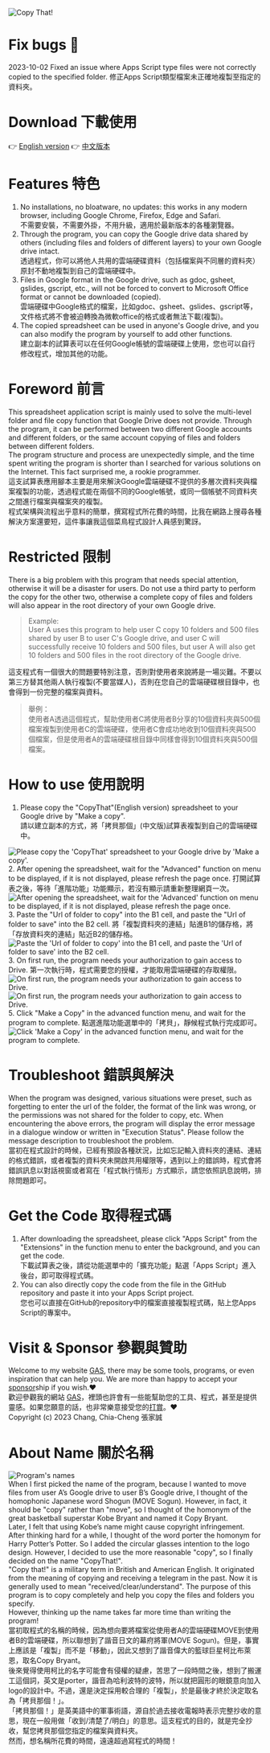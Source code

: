 ![Copy That!](https://www.php-pie.net/images/CopyThat.png "Copy That!")
# Fix bugs 🐛
2023-10-02 Fixed an issue where Apps Script type files were not correctly copied to the specified folder. 修正Apps Script類型檔案未正確地複製至指定的資料夾。
# Download 下載使用
👉 [English version](https://docs.google.com/spreadsheets/d/1oWTF7TRUZlMzjav9LxExCMWfXQuLtIKh_PFhP3j8syE/copy) 👉 [中文版本](https://docs.google.com/spreadsheets/d/1Zn68t9-4FbS2dqQwphm-0xGUUFbKlIuUQ_jLFeHzcWM/copy)
# Features 特色
1. No installations, no bloatware, no updates: this works in any modern browser, including Google Chrome, Firefox, Edge and Safari.  
不需要安裝，不需要外掛，不用升級，適用於最新版本的各種瀏覽器。
2. Through the program, you can copy the Google drive data shared by others (including files and folders of different layers) to your own Google drive intact.  
透過程式，你可以將他人共用的雲端硬碟資料（包括檔案與不同層的資料夾）原封不動地複製到自己的雲端硬碟中。
3. Files in Google format in the Google drive, such as gdoc, gsheet, gslides, gscript, etc., will not be forced to convert to Microsoft Office format or cannot be downloaded (copied).  
雲端硬碟中Google格式的檔案，比如gdoc、gsheet、gslides、gscript等，文件格式將不會被迫轉換為微軟office的格式或者無法下載(複製)。
4. The copied spreadsheet can be used in anyone's Google drive, and you can also modify the program by yourself to add other functions.  
建立副本的試算表可以在任何Google帳號的雲端硬碟上使用，您也可以自行修改程式，增加其他的功能。
# Foreword 前言
This spreadsheet application script is mainly used to solve the multi-level folder and file copy function that Google Drive does not provide. Through the program, it can be performed between two different Google accounts and different folders, or the same account copying of files and folders between different folders.  
The program structure and process are unexpectedly simple, and the time spent writing the program is shorter than I searched for various solutions on the Internet. This fact surprised me, a rookie programmer.  
這支試算表應用腳本主要是用來解決Google雲端硬碟不提供的多層次資料夾與檔案複製的功能，透過程式能在兩個不同的Google帳號，或同一個帳號不同資料夾之間進行檔案與檔案夾的複製。  
程式架構與流程出乎意料的簡單，撰寫程式所花費的時間，比我在網路上搜尋各種解決方案還要短，這件事讓我這個菜鳥程式設計人員感到驚訝。
# Restricted 限制
There is a big problem with this program that needs special attention, otherwise it will be a disaster for users. Do not use a third party to perform the copy for the other two, otherwise a complete copy of files and folders will also appear in the root directory of your own Google drive.  
> Example:<br />User A uses this program to help user C copy 10 folders and 500 files shared by user B to user C's Google drive, and user C will successfully receive 10 folders and 500 files, but user A will also get 10 folders and 500 files in the root directory of the Google drive.  

這支程式有一個很大的問題要特別注意，否則對使用者來說將是一場災難。不要以第三方替其他兩人執行複製(不要當媒人)，否則在您自己的雲端硬碟根目錄中，也會得到一份完整的檔案與資料。
>舉例：<br />使用者A透過這個程式，幫助使用者C將使用者B分享的10個資料夾與500個檔案複製到使用者C的雲端硬碟，使用者C會成功地收到10個資料夾與500個檔案，但是使用者A的雲端硬碟根目錄中同樣會得到10個資料夾與500個檔案。
# How to use 使用說明
1. Please copy the "CopyThat"(English version) spreadsheet to your Google drive by "Make a copy".  
請以建立副本的方式，將「拷貝那個」(中文版)試算表複製到自己的雲端硬碟中。
<img src="https://www.php-pie.net/images/gas/copythat/copythat-001.gif" alt="Please copy the 'CopyThat' spreadsheet to your Google drive by 'Make a copy'." />
2. After opening the spreadsheet, wait for the "Advanced" function on menu to be displayed, if it is not displayed, please refresh the page once.  
打開試算表之後，等待「進階功能」功能顯示，若沒有顯示請重新整理網頁一次。
<img src="https://www.php-pie.net/images/gas/copythat/copythat-002.gif" alt="After opening the spreadsheet, wait for the 'Advanced' function on menu to be displayed, if it is not displayed, please refresh the page once." />
3. Paste the "Url of folder to copy" into the B1 cell, and paste the "Url of folder to save" into the B2 cell.  
將「複製資料夾的連結」貼進B1的儲存格，將「存放資料夾的連結」貼近B2的儲存格。
<img src="https://www.php-pie.net/images/gas/copythat/copythat-003.gif" alt="Paste the 'Url of folder to copy' into the B1 cell, and paste the 'Url of folder to save' into the B2 cell." />
3. On first run, the program needs your authorization to gain access to Drive.  
第一次執行時，程式需要您的授權，才能取用雲端硬碟的存取權限。
<img src="https://www.php-pie.net/images/gas/copythat/copythat-004.gif" alt="On first run, the program needs your authorization to gain access to Drive." />
<img src="https://www.php-pie.net/images/gas/copythat/copythat-004-1.gif" alt="On first run, the program needs your authorization to gain access to Drive." />
5. Click "Make a Copy" in the advanced function menu, and wait for the program to complete.  
點選進階功能選單中的「拷貝」，靜候程式執行完成即可。
<img src="https://www.php-pie.net/images/gas/copythat/copythat-005.gif" alt="Click 'Make a Copy' in the advanced function menu, and wait for the program to complete." />

# Troubleshoot 錯誤與解決
When the program was designed, various situations were preset, such as forgetting to enter the url of the folder, the format of the link was wrong, or the permissions was not shared for the folder to copy, etc. When encountering the above errors, the program will display the error message in a dialogue window or written in "Execution Status". Please follow the message description to troubleshoot the problem.  
當初在程式設計的時候，已經有預設各種狀況，比如忘記輸入資料夾的連結、連結的格式錯誤，或者複製的資料夾未開啟共用權限等，遇到以上的錯誤時，程式會將錯誤訊息以對話視窗或者寫在「程式執行情形」方式顯示，請您依照訊息說明，排除問題即可。
# Get the Code 取得程式碼
1. After downloading the spreadsheet, please click "Apps Script" from the "Extensions" in the function menu to enter the background, and you can get the code.  
下載試算表之後，請從功能選單中的「擴充功能」點選「Apps Script」進入後台，即可取得程式碼。
2. You can also directly copy the code from the file in the GitHub repository and paste it into your Apps Script project.  
您也可以直接在GitHub的repository中的檔案直接複製程式碼，貼上您Apps Script的專案中。
# Visit & Sponsor 參觀與贊助
Welcome to my website [GAS](https://script.google.com/a/macros/gms.hlgs.hlc.edu.tw/s/AKfycbzS29sVfv6vUKcXY8zhHl8XZKU52VfvjxzqeEQACrAufS7JiWOexlIYgyfgtCusAVJt/exec "GAS"), there may be some tools, programs, or even inspiration that can help you. We are more than happy to accept your [sponsor](https://p.ecpay.com.tw/36FF207 "sponsor")ship if you wish.❤️  
歡迎參觀我的網站 [GAS](https://script.google.com/a/macros/gms.hlgs.hlc.edu.tw/s/AKfycbzS29sVfv6vUKcXY8zhHl8XZKU52VfvjxzqeEQACrAufS7JiWOexlIYgyfgtCusAVJt/exec "GAS")，裡頭也許會有一些能幫助您的工具、程式，甚至是提供靈感。如果您願意的話，也非常樂意接受您的[打賞](https://p.ecpay.com.tw/36FF207 "打賞")。❤️  
Copyright (c) 2023 Chang, Chia-Cheng 張家誠
# About Name 關於名稱
![Program's names](https://www.php-pie.net/images/gas/copythat/programName.png "Program's names")  
When I first picked the name of the program, because I wanted to move files from user A’s Google drive to user B’s Google drive, I thought of the homophonic Japanese word Shogun (MOVE Sogun). However, in fact, it should be "copy" rather than "move", so I thought of the homonym of the great basketball superstar Kobe Bryant and named it Copy Bryant.  
Later, I felt that using Kobe’s name might cause copyright infringement. After thinking hard for a while, I thought of the word porter the homonym for Harry Potter’s Potter. So I added the circular glasses intention to the logo design. However, I decided to use the more reasonable "copy", so I finally decided on the name "CopyThat!".  
"Copy that!" is a military term in British and American English. It originated from the meaning of copying and receiving a telegram in the past. Now it is generally used to mean "received/clear/understand". The purpose of this program is to copy completely and help you copy the files and folders you specify.  
However, thinking up the name takes far more time than writing the program!  
當初取程式的名稱的時候，因為想向要將檔案從使用者A的雲端硬碟MOVE到使用者B的雲端硬碟，所以聯想到了諧音日文的幕府將軍(MOVE Sogun)。但是，事實上應該是「複製」而不是「移動」，因此又想到了諧音偉大的籃球巨星柯比布萊恩，取名Copy Bryant。  
後來覺得使用柯比的名字可能會有侵權的疑慮，苦思了一段時間之後，想到了搬運工這個詞，英文是porter，諧音為哈利波特的波特，所以就把圓形的眼鏡意向加入logo的設計中。不過，還是決定採用較合理的「複製」，於是最後才終於決定取名為「拷貝那個！」。  
「拷貝那個！」是英美語中的軍事術語，源自於過去接收電報時表示完整抄收的意思，現在一般用做「收到/清楚了/明白」的意思。這支程式的目的，就是完全抄收，幫您拷貝那個您指定的檔案與資料夾。  
然而，想名稱所花費的時間，遠遠超過寫程式的時間！
